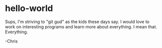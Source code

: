 # hello-world
Sups, 
I'm striving to "git gud" as the kids these days say. I would love to work on interesting programs
and learn more about everything. I mean that. Everything.

-Chris

